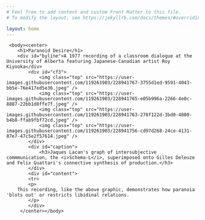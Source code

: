 ```yaml
---
# Feel free to add content and custom Front Matter to this file.
# To modify the layout, see https://jekyllrb.com/docs/themes/#overriding-theme-defaults

layout: home
---
```


<html>
    <head>
        <style>
            #cf3 {
    position:relative;
    height:448px;
    width:400px;
    margin:0 auto;

  }

div {
    display: block;
    margin: 5px;
}

#content {
    margin: 1%;
    position: relative;
    top: 10px;
}

#caption {
    text-align: center;
    position: relative;

}

#byline {
    text-align: center;
    text-decoration: bold;
    font-size: 1.5em;
}

h1 {
    text-align: center;
}
  
#cf3 img {
    max-width: 400px;

    margin-bottom: -500px;

    position:absolute;
    left:0;

    z-index: -1;
  }

  

  @keyframes cf3FadeInOut {
    0% {
      opacity:1;
    }
    17% {
      opacity:1;
    }
    25% {
      opacity:0;
    }
    92% {
      opacity:0;
    }
    100% {
      opacity:1;
    }
  }



  #cf3 img.top {
    animation-name: cf3FadeInOut;
    animation-timing-function: ease-in-out;
    animation-iteration-count: infinite;
    animation-duration: 12s;
    animation-direction: normal;
    }


  
  #cf3 img:nth-of-type(1) {
    animation-delay: 6s;
  }
  #cf3 img:nth-of-type(2) {
    animation-delay: 4s;
  }
  #cf3 img:nth-of-type(3) {
    animation-delay: 2s;
  }
  #cf3 img:nth-of-type(4) {
    animation-delay: 0;
  }
        </style>
    </head>
    
     <body><center>
        <h1>Paranoid Desire</h1>
        <div id="byline">A 1977 recording of a classroom dialogue at the University of Alberta featuring Japanese-Canadian artist Roy Kiyooka</div>
            <div id="cf3">
                <img class="top" src="https://user-images.githubusercontent.com/119261903/228941767-3755d1ed-9591-4043-bb5e-76e417ed5e36.jpeg" />
                <img class="top" src="https://user-images.githubusercontent.com/119261903/228941765-e05b996a-2266-4e0c-8887-22bb1d8ffe7f.jpeg" />
                <img class="top" src="https://user-images.githubusercontent.com/119261903/228941763-278f122d-3bd0-4800-b4b8-ffab9fbf72cd.jpeg" />
                <img class="top" src="https://user-images.githubusercontent.com/119261903/228941756-cd97d268-24ce-4131-87e7-47c5e2f57614.jpeg" />
            </div>
            <div id="caption">
                <h3>Jaques Lacan's graph of intersubjective commmunication, the <i>Schema-L</i>, superimposed onto Gilles Deleuze and Felix Guattari's connective synthesis of production.</h3>
            </div>
            <div id="content">
            <tr>
            <p>
        This recording, like the above graphic, demonstrates how paranoia 'blots out' or restricts libidinal relations. 
            </p>
            </div>
         </center></body>

</html>
